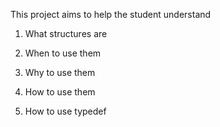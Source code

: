 This project aims to help the student understand

1) What structures are
2) When to use them
3) Why to use them
4) How to use them

5) How to use typedef
